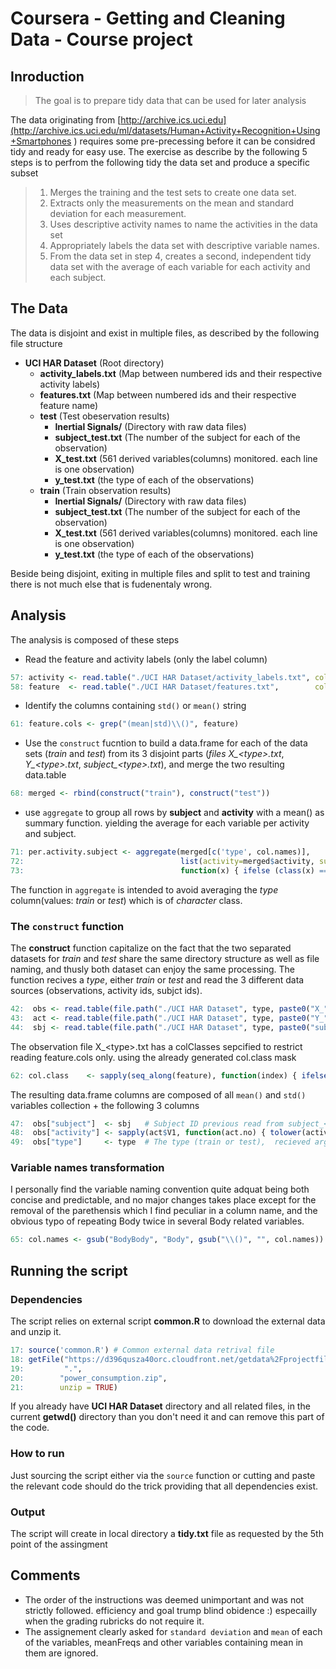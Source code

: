 # Coursera - Getting and Cleaning Data - Course project

## Inroduction
> The goal is to prepare tidy data that can be used for later analysis

The data originating from [http://archive.ics.uci.edu](http://archive.ics.uci.edu/ml/datasets/Human+Activity+Recognition+Using+Smartphones ) requires some pre-precessing before it can be considred tidy and ready for easy use.
The exercise as describe by the following 5 steps is to perfrom the following tidy the data set and produce a specific subset
> 1. Merges the training and the test sets to create one data set.
> 2. Extracts only the measurements on the mean and standard deviation for each measurement. 
> 3. Uses descriptive activity names to name the activities in the data set
> 4. Appropriately labels the data set with descriptive variable names. 
> 5. From the data set in step 4, creates a second, independent tidy data set with the average of each variable for each activity and each subject.

## The Data
The data is disjoint and exist in multiple files, as described by the following file structure
* **UCI HAR Dataset**           (Root directory)
  * **activity_labels.txt**     (Map between numbered ids and their respective activity labels)
  * **features.txt**            (Map between numbered ids and their respective feature name)
  * **test**                    (Test obeservation results)
    * **Inertial Signals/**     (Directory with raw data files)
    * **subject_test.txt**      (The number of the subject for each of the observation)
    * **X_test.txt**            (561 derived variables(columns) monitored. each line is one observation)
    * **y_test.txt**            (the type of each of the observations) 
  * **train**                   (Train observation results)
    * **Inertial Signals/**     (Directory with raw data files)
    * **subject_test.txt**      (The number of the subject for each of the observation)
    * **X_test.txt**            (561 derived variables(columns) monitored. each line is one observation)
    * **y_test.txt**            (the type of each of the observations) 
    
Beside being disjoint, exiting in multiple files and split to test and training there is not much else that is fudenentaly wrong.

## Analysis 
The analysis is composed of these steps
* Read the feature and activity labels (only the label column)
````R
57: activity <- read.table("./UCI HAR Dataset/activity_labels.txt", colClasses = c("NULL", "character"))[,1]
58: feature  <- read.table("./UCI HAR Dataset/features.txt",        colClasses = c("NULL", "character"))[,1]
````
* Identify the columns containing `std()` or `mean()` string
````R
61: feature.cols <- grep("(mean|std)\\()", feature)
````
* Use the `construct` fucntion to build a data.frame for each of the data sets (_train_ and _test_) from its 3 disjoint parts (*files X_\<type>.txt*, *Y_\<type>.txt*, *subject_\<type>.txt*), and merge the two resulting data.table
````R
68: merged <- rbind(construct("train"), construct("test"))
````
* use `aggregate` to group all rows by **subject** and **activity** with a mean() as summary function. yielding the average for each variable per activity and subject.
````R
71: per.activity.subject <- aggregate(merged[c('type', col.names)], 
72:                                   list(activity=merged$activity, subject=merged$subject),
73:                                   function(x) { ifelse (class(x) == 'character', x, mean(x))  })
````
The function in `aggregate` is intended to avoid averaging the _type_ column(values: _train_ or _test_) which is of _character_ class.

### The `construct` function
The **construct** function capitalize on the fact that the two separated datasets for _train_ and _test_ share the same directory structure as well as file naming, and thusly both dataset can enjoy the same processing.
The function recives a _type_, either _train_ or _test_ and read the 3 different data sources (observations, activity ids, subjct ids).

````R
42:  obs <- read.table(file.path("./UCI HAR Dataset", type, paste0("X_", type, ".txt")), colClasses = col.class)
43:  act <- read.table(file.path("./UCI HAR Dataset", type, paste0("Y_", type, ".txt")))
44:  sbj <- read.table(file.path("./UCI HAR Dataset", type, paste0("subject_", type, ".txt")))
````
The observation file X_\<type>.txt has a colClasses sepcified to restrict reading feature.cols only. using the already generated col.class mask
````R
62: col.class    <- sapply(seq_along(feature), function(index) { ifelse(index %in% feature.cols, "numeric", "NULL")} )
````
The resulting data.frame columns are composed of all `mean()` and `std()` variables collection + the following 3 columns
````R
47:  obs["subject"]  <- sbj   # Subject ID previous read from subject_<type>.txt file
48:  obs["activity"] <- sapply(act$V1, function(act.no) { tolower(activity[act.no]) })  # Activity label, conjecture of activity_label.txt file and Y_<type>.txt file
49:  obs["type"]     <- type  # The type (train or test),  recieved argument
````

### Variable names transformation
I personally find the variable naming convention quite adquat being both concise and predictable, and no major changes takes place except for the removal of the parethensis which I find peculiar in a column name, and the obvious typo of repeating Body twice in several Body related variables.
````R
65: col.names <- gsub("BodyBody", "Body", gsub("\\()", "", col.names))
````

## Running the script
### Dependencies
The script relies on external script **common.R** to download the external data and unzip it. 
````R
17: source('common.R') # Common external data retrival file
18: getFile("https://d396qusza40orc.cloudfront.net/getdata%2Fprojectfiles%2FUCI%20HAR%20Dataset.zip",
19:         ".",
20:        "power_consumption.zip",
21:        unzip = TRUE)
````
If you already have **UCI HAR Dataset** directory and all related files, in the current **getwd()** directory than you don't need it and can remove this part of the code.

### How to run
Just sourcing the script either via the `source` function or cutting and paste the relevant code should do the trick providing that all dependencies exist.

### Output
The script will create in local directory a **tidy.txt** file as requested by the 5th point of the assingment 


## Comments
* The order of the instructions was deemed unimportant and was not strictly followed. efficiency and goal trump blind obidence :) 
especailly when the grading rubricks do not require it.
* The assignement clearly asked for `standard deviation` and `mean` of each of the variables, meanFreqs and other variables containing mean in them are ignored.


